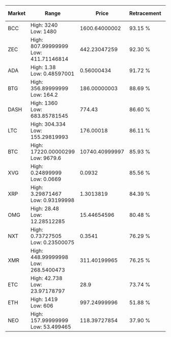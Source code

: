 | Market | Range | Price| Retracement | Doubles to 50% |
| --- | --- | --- | --- | --- |
| BCC | High: 3240<br />Low: 1480 | 1600.64000002 | 93.15 % | 1.47 |
| ZEC | High: 807.99999999<br />Low: 411.71146814 | 442.23047259 | 92.30 % | 1.38 |
| ADA | High: 1.38<br />Low: 0.48597001 | 0.56000434 | 91.72 % | 1.67 |
| BTG | High: 356.89999999<br />Low: 164.2 | 186.00000003 | 88.69 % | 1.40 |
| DASH | High: 1360<br />Low: 683.85781545 | 774.43 | 86.60 % | 1.32 |
| LTC | High: 304.334<br />Low: 155.29819993 | 176.00018 | 86.11 % | 1.31 |
| BTC | High: 17220.00000299<br />Low: 9679.6 | 10740.40999997 | 85.93 % | 1.25 |
| XVG | High: 0.24899999<br />Low: 0.0669 | 0.0932 | 85.56 % | 1.69 |
| XRP | High: 3.29871467<br />Low: 0.93199998 | 1.3013819 | 84.39 % | 1.63 |
| OMG | High: 28.48<br />Low: 12.28512285 | 15.44654596 | 80.48 % | 1.32 |
| NXT | High: 0.73727505<br />Low: 0.23500075 | 0.3541 | 76.29 % | 1.37 |
| XMR | High: 448.99999998<br />Low: 268.5400473 | 311.40199965 | 76.25 % | 1.15 |
| ETC | High: 42.738<br />Low: 23.97178797 | 28.9 | 73.74 % | 1.15 |
| ETH | High: 1419<br />Low: 606 | 997.24999996 | 51.88 % | 1.02 |
| NEO | High: 157.99999999<br />Low: 53.499465 | 118.39727854 | 37.90 % | 0.00 |
